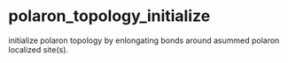 # polaron_topology_initialize
initialize polaron topology by enlongating bonds around asummed polaron localized site(s).

